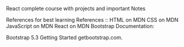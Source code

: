 React complete course with projects and important Notes 

References for best learning 
References ::
HTML on MDN
CSS on MDN
JavaScript on MDN
React on MDN
Bootstrap Documentation:

Bootstrap 5.3 Getting Started
getbootstrap.com.
